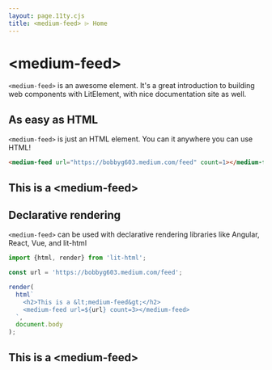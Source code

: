```yaml
---
layout: page.11ty.cjs
title: <medium-feed> ⌲ Home
---
```


# &lt;medium-feed>

`<medium-feed>` is an awesome element. It's a great introduction to building web components with LitElement, with nice documentation site as well.

## As easy as HTML

<section class="rows">
  <div>

`<medium-feed>` is just an HTML element. You can it anywhere you can use HTML!

```html
<medium-feed url="https://bobbyg603.medium.com/feed" count=1></medium-feed>
```

  </div>
  <div>

<h2>This is a &lt;medium-feed&gt;</h2>
<medium-feed url="https://bobbyg603.medium.com/feed" count=1></medium-feed>

  </div>
</section>

## Declarative rendering

<section class="rows">
  <div>

`<medium-feed>` can be used with declarative rendering libraries like Angular, React, Vue, and lit-html

```js
import {html, render} from 'lit-html';

const url = 'https://bobbyg603.medium.com/feed';

render(
  html`
    <h2>This is a &lt;medium-feed&gt;</h2>
    <medium-feed url=${url} count=3></medium-feed>
  `,
  document.body
);
```

  </div>
  <div>

<h2>This is a &lt;medium-feed&gt;</h2>
<medium-feed url="https://bobbyg603.medium.com/feed" count=3></medium-feed>

  </div>
</section>

